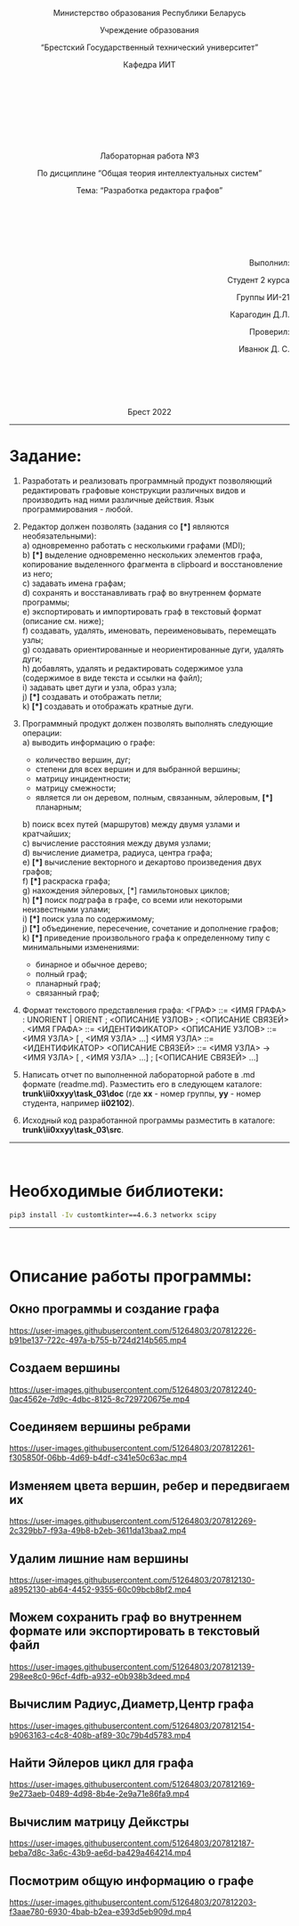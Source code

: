<p align="center"> Министерство образования Республики Беларусь</p>
<p align="center">Учреждение образования</p>
<p align="center">“Брестский Государственный технический университет”</p>
<p align="center">Кафедра ИИТ</p>
<br><br><br><br><br><br><br>
<p align="center">Лабораторная работа №3</p>
<p align="center">По дисциплине “Общая теория интеллектуальных систем”</p>
<p align="center">Тема: “Разработка редактора графов”</p>
<br><br><br><br><br>
<p align="right">Выполнил:</p>
<p align="right">Студент 2 курса</p>
<p align="right">Группы ИИ-21</p>
<p align="right">Карагодин Д.Л.</p>
<p align="right">Проверил:</p>
<p align="right">Иванюк Д. С.</p>
<br><br><br><br>
<p align="center">Брест 2022</p>


---
# Задание: #
1. Разработать и реализовать программный продукт позволяющий
редактировать графовые конструкции различных видов и производить над
ними различные действия. Язык программирования - любой.

2. Редактор должен позволять (задания со **[\*]** являются необязательными):  
  a) одновременно работать с несколькими графами (MDI);  
  b) **[\*]** выделение одновременно нескольких элементов графа, копирование
выделенного фрагмента в clipboard и восстановление из него;  
  c) задавать имена графам;  
  d) сохранять и восстанавливать граф во внутреннем формате программы;  
  e) экспортировать и импортировать граф в текстовый формат (описание
см. ниже);  
  f) создавать, удалять, именовать, переименовывать, перемещать узлы;  
  g) создавать ориентированные и неориентированные дуги, удалять дуги;  
  h) добавлять, удалять и редактировать содержимое узла (содержимое в
виде текста и ссылки на файл);  
  i) задавать цвет дуги и узла, образ узла;  
  j) **[\*]** создавать и отображать петли;  
  k) **[\*]** создавать и отображать кратные дуги.

3. Программный продукт должен позволять выполнять следующие операции:  
    a) выводить информацию о графе:

    + количество вершин, дуг;
    + степени для всех вершин и для выбранной вершины;
    + матрицу инцидентности;
    + матрицу смежности;
    + является ли он деревом, полным, связанным, эйлеровым, **[\*]** планарным;

    b) поиск всех путей (маршрутов) между двумя узлами и кратчайших;  
    c) вычисление расстояния между двумя узлами;  
    d) вычисление диаметра, радиуса, центра графа;  
    e) **[\*]** вычисление векторного и декартово произведения двух графов;  
    f) **[\*]** раскраска графа;  
    g) нахождения эйлеровых, [*] гамильтоновых циклов;  
    h) **[\*]** поиск подграфа в графе, со всеми или некоторыми неизвестными
    узлами;  
    i) **[\*]** поиск узла по содержимому;  
    j) **[\*]** объединение, пересечение, сочетание и дополнение графов;  
    k) **[\*]** приведение произвольного графа к определенному типу с
    минимальными изменениями:

    + бинарное и обычное дерево;
    + полный граф;
    + планарный граф;
    + связанный граф;

4. Формат текстового представления графа:
<ГРАФ> ::= <ИМЯ ГРАФА> : UNORIENT | ORIENT ; <ОПИСАНИЕ УЗЛОВ> ;
<ОПИСАНИЕ СВЯЗЕЙ> .
<ИМЯ ГРАФА> ::= <ИДЕНТИФИКАТОР>
<ОПИСАНИЕ УЗЛОВ> ::= <ИМЯ УЗЛА> [ , <ИМЯ УЗЛА> …]
<ИМЯ УЗЛА> ::= <ИДЕНТИФИКАТОР>
<ОПИСАНИЕ СВЯЗЕЙ> ::= <ИМЯ УЗЛА> -> <ИМЯ УЗЛА> [ , <ИМЯ УЗЛА> …] ;
[<ОПИСАНИЕ СВЯЗЕЙ> …]

5. Написать отчет по выполненной лабораторной работе в .md формате (readme.md). Разместить его в следующем каталоге: **trunk\ii0xxyy\task_03\doc** (где **xx** - номер группы, **yy** - номер студента, например **ii02102**). 

6. Исходный код разработанной программы разместить в каталоге: **trunk\ii0xxyy\task_03\src**.

---
<br>

# Необходимые библиотеки: #
```bash
pip3 install -Iv customtkinter==4.6.3 networkx scipy 
```

---
<br>

# Описание работы программы: #
## Окно программы и создание графа
https://user-images.githubusercontent.com/51264803/207812226-b91be137-722c-497a-b755-b724d214b565.mp4

## Создаем вершины
https://user-images.githubusercontent.com/51264803/207812240-0ac4562e-7d9c-4dbc-8125-8c729720675e.mp4

## Соединяем вершины ребрами
https://user-images.githubusercontent.com/51264803/207812261-f305850f-06bb-4d69-b4df-c341e50c63ac.mp4

## Изменяем цвета вершин, ребер и передвигаем их
https://user-images.githubusercontent.com/51264803/207812269-2c329bb7-f93a-49b8-b2eb-3611da13baa2.mp4

## Удалим лишние нам вершины
https://user-images.githubusercontent.com/51264803/207812130-a8952130-ab64-4452-9355-60c09bcb8bf2.mp4

## Можем сохранить граф во внутреннем формате или экспортировать в текстовый файл
https://user-images.githubusercontent.com/51264803/207812139-298ee8c0-96cf-4dfb-a932-e0b938b3deed.mp4

## Вычислим Радиус,Диаметр,Центр графа
https://user-images.githubusercontent.com/51264803/207812154-b9063163-c4c8-408b-af89-30c79b4d5783.mp4

## Найти Эйлеров цикл для графа
https://user-images.githubusercontent.com/51264803/207812169-9e273aeb-0489-4d98-8b4e-2e9a71e86fa9.mp4

## Вычислим матрицу Дейкстры
https://user-images.githubusercontent.com/51264803/207812187-beba7d8c-3a6c-43b9-ae6d-ba429a464214.mp4

## Посмотрим общую информацию о графе
https://user-images.githubusercontent.com/51264803/207812203-f3aae780-6930-4bab-b2ea-e393d5eb909d.mp4
